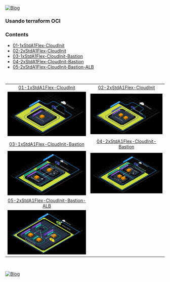 [![Blog](https://img.shields.io/website?down_color=blue&down_message=infrati.dev&label=Blog&logo=ghost&logoColor=green&style=for-the-badge&up_color=blue&up_message=infrati.dev&url=https%3A%2F%2Finfrati.dev)](https://infrati.dev)

### Usando terraform OCI

### Contents 
  - [01-1xStdA1Flex-CloudInit](01-1xStdA1Flex-CloudInit/README.md)
  - [02-2xStdA1Flex-CloudInit](02-2xStdA1Flex-CloudInit/README.md)
  - [03-1xStdA1Flex-CloudInit-Bastion](03-1xStdA1Flex-CloudInit-Bastion/README.md)
  - [04-2xStdA1Flex-CloudInit-Bastion](04-2xStdA1Flex-CloudInit-Bastion/README.md)
  - [05-2xStdA1Flex-CloudInit-Bastion-ALB](05-2xStdA1Flex-CloudInit-Bastion-ALB/README.md)

<br>

<table>
  <tr>
     <td style="text-align: center; vertical-align: middle;"><a href="01-1xStdA1Flex-CloudInit/">01-1xStdA1Flex-CloudInit</a></td>
    <td style="text-align: center; vertical-align: middle;"><a href="02-2xStdA1Flex-CloudInit/">02-2xStdA1Flex-CloudInit</a></td>
  </tr>
  <tr>
    <td style="text-align: center; vertical-align: middle;"><img style="height: auto; width: 250px;" src="./images/01-1xStdA1Flex-CloudInit.png"></td>
    <td style="text-align: center; vertical-align: middle;"><img style="height: auto; width: 250px;" src="./images/02-2xStdA1Flex-CloudInit.png"></td>
  </tr>
  <tr>
    <td style="text-align: center; vertical-align: middle;"><a href="03-1xStdA1Flex-CloudInit-Bastion/">03-1xStdA1Flex-CloudInit-Bastion</a></td>
    <td style="text-align: center; vertical-align: middle;"><a href="04-2xStdA1Flex-CloudInit-Bastion/">04-2xStdA1Flex-CloudInit-Bastion</a></td>
  </tr>
  <tr>
    <td style="text-align: center; vertical-align: middle;"><img style="height: auto; width: 250px;" src="./images/03-1xStdA1Flex-CloudInit-Bastion.png"></td>
    <td style="text-align: center; vertical-align: middle;"><img style="height: auto; width: 250px;" src="./images/04-2xStdA1Flex-CloudInit-Bastion.png"></td>
  </tr>
    <tr>
    <td style="text-align: center; vertical-align: middle;"><a href="05-2xStdA1Flex-CloudInit-Bastion-ALB/">05-2xStdA1Flex-CloudInit-Bastion-ALB</a></td>
    <td style="text-align: center; vertical-align: middle;"></td>
  </tr>
  <tr>
    <td style="text-align: center; vertical-align: middle;"><img style="height: auto; width: 250px;" src="./images/05-2xStdA1Flex-CloudInit-Bastion-ALB.png"></td>
    <td style="text-align: center; vertical-align: middle;"></td>
  </tr>
 </table>

<br>

[![Blog](https://img.shields.io/website?down_color=blue&down_message=infrati.dev&label=Blog&logo=ghost&logoColor=green&style=for-the-badge&up_color=blue&up_message=infrati.dev&url=https%3A%2F%2Finfrati.dev)](https://infrati.dev)


